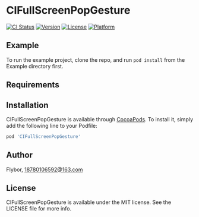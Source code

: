 # CIFullScreenPopGesture

[![CI Status](https://img.shields.io/travis/Flybor/CIFullScreenPopGesture.svg?style=flat)](https://travis-ci.org/Flybor/CIFullScreenPopGesture)
[![Version](https://img.shields.io/cocoapods/v/CIFullScreenPopGesture.svg?style=flat)](https://cocoapods.org/pods/CIFullScreenPopGesture)
[![License](https://img.shields.io/cocoapods/l/CIFullScreenPopGesture.svg?style=flat)](https://cocoapods.org/pods/CIFullScreenPopGesture)
[![Platform](https://img.shields.io/cocoapods/p/CIFullScreenPopGesture.svg?style=flat)](https://cocoapods.org/pods/CIFullScreenPopGesture)

## Example

To run the example project, clone the repo, and run `pod install` from the Example directory first.

## Requirements

## Installation

CIFullScreenPopGesture is available through [CocoaPods](https://cocoapods.org). To install
it, simply add the following line to your Podfile:

```ruby
pod 'CIFullScreenPopGesture'
```

## Author

Flybor, 18780106592@163.com

## License

CIFullScreenPopGesture is available under the MIT license. See the LICENSE file for more info.
